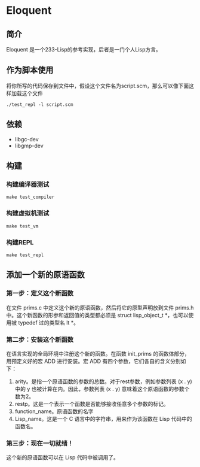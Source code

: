# Eloquent

## 简介

Eloquent 是一个233-Lisp的参考实现，后者是一门个人Lisp方言。

## 作为脚本使用

将你所写的代码保存到文件中，假设这个文件名为script.scm，那么可以像下面这样加载这个文件

    ./test_repl -l script.scm

## 依赖

* libgc-dev
* libgmp-dev

## 构建

### 构建编译器测试

    make test_compiler

### 构建虚拟机测试

    make test_vm

### 构建REPL

    make test_repl

## 添加一个新的原语函数

### 第一步：定义这个新函数

在文件 prims.c 中定义这个新的原语函数，然后将它的原型声明放到文件 prims.h 中。这个新函数的形参和返回值的类型都必须是 struct lisp\_object\_t *，也可以使用被 typedef 过的类型名 lt *。

### 第二步：安装这个新函数

在语言实现的全局环境中注册这个新的函数。在函数 init\_prims 的函数体部分，用预定义好的宏 ADD 进行安装。宏 ADD 有四个参数，它们各自的含义分别如下：

1. arity。是指一个原语函数的参数的总数。对于rest参数，例如参数列表 (x . y) 中的 y 也被计算在内。因此，参数列表 (x . y) 意味着这个原语函数的参数个数为2。
2. restp。这是一个表示一个函数是否能够接收任意多个参数的标记。
3. function_name。原语函数的名字
4. Lisp_name。这是一个 C 语言中的字符串，用来作为该函数在 Lisp 代码中的函数名。

### 第三步：现在一切就绪！

这个新的原语函数可以在 Lisp 代码中被调用了。
